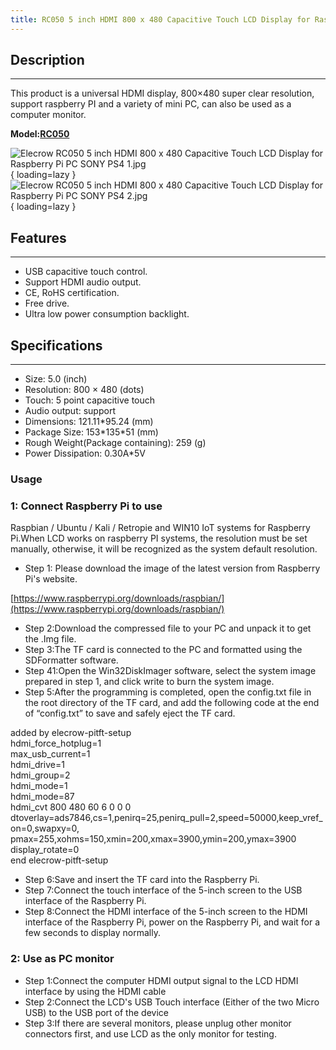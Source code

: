 ```yaml
---
title: RC050 5 inch HDMI 800 x 480 Capacitive Touch LCD Display for Raspberry Pi/ PC/ SONY PS4
---
```


## Description
-----------

This product is a universal HDMI display, 800×480 super clear resolution, support raspberry PI and a variety of mini PC, can also be used as a computer monitor.

**Model:[RC050](https://www.elecrow.com/5-inch-hdmi-800-x-480-capacitive-touch-lcd-display-for-raspberry-pi-pc-sony-ps4.html)**

![Elecrow RC050 5 inch HDMI 800 x 480 Capacitive Touch LCD Display for Raspberry Pi PC SONY PS4 1.jpg](https://wiki.elecrow.com/images/thumb/7/79/Elecrow_RC050_5_inch_HDMI_800_x_480_Capacitive_Touch_LCD_Display_for_Raspberry_Pi_PC_SONY_PS4_1.jpg/400px-Elecrow_RC050_5_inch_HDMI_800_x_480_Capacitive_Touch_LCD_Display_for_Raspberry_Pi_PC_SONY_PS4_1.jpg){ loading=lazy }
![Elecrow RC050 5 inch HDMI 800 x 480 Capacitive Touch LCD Display for Raspberry Pi PC SONY PS4 2.jpg](https://wiki.elecrow.com/images/thumb/4/4f/Elecrow_RC050_5_inch_HDMI_800_x_480_Capacitive_Touch_LCD_Display_for_Raspberry_Pi_PC_SONY_PS4_2.jpg/400px-Elecrow_RC050_5_inch_HDMI_800_x_480_Capacitive_Touch_LCD_Display_for_Raspberry_Pi_PC_SONY_PS4_2.jpg){ loading=lazy }

## Features
--------

- USB capacitive touch control.
- Support HDMI audio output.
- CE, RoHS certification.
- Free drive.
- Ultra low power consumption backlight.

## Specifications
--------------

- Size: 5.0 (inch)
- Resolution: 800 × 480 (dots)
- Touch: 5 point capacitive touch
- Audio output: support
- Dimensions: 121.11\*95.24 (mm)
- Package Size: 153\*135\*51 (mm)
- Rough Weight(Package containing): 259 (g)
- Power Dissipation: 0.30A\*5V

### **Usage**

### **1: Connect Raspberry Pi to use**

Raspbian / Ubuntu / Kali / Retropie and WIN10 IoT systems for Raspberry Pi.When LCD works on raspberry PI systems, the resolution must be set manually, otherwise, it will be recognized as the system default resolution.

- Step 1: Please download the image of the latest version from Raspberry Pi's website.

[https://www.raspberrypi.org/downloads/raspbian/](https://www.raspberrypi.org/downloads/raspbian/)

- Step 2:Download the compressed file to your PC and unpack it to get the .Img file.
- Step 3:The TF card is connected to the PC and formatted using the SDFormatter software.
- Step 41:Open the Win32DiskImager software, select the system image prepared in step 1, and click write to burn the system image.
- Step 5:After the programming is completed, open the config.txt file in the root directory of the TF card, and add the following code at the end of “config.txt” to save and safely eject the TF card.

added by elecrow-pitft-setup  
hdmi\_force\_hotplug=1  
max\_usb\_current=1  
hdmi\_drive=1  
hdmi\_group=2  
hdmi\_mode=1  
hdmi\_mode=87  
hdmi\_cvt 800 480 60 6 0 0 0  
dtoverlay=ads7846,cs=1,penirq=25,penirq\_pull=2,speed=50000,keep\_vref\_on=0,swapxy=0,
pmax=255,xohms=150,xmin=200,xmax=3900,ymin=200,ymax=3900 display\_rotate=0  
end elecrow-pitft-setup

- Step 6:Save and insert the TF card into the Raspberry Pi.
- Step 7:Connect the touch interface of the 5-inch screen to the USB interface of the Raspberry Pi.
- Step 8:Connect the HDMI interface of the 5-inch screen to the HDMI interface of the Raspberry Pi, power on the Raspberry Pi, and wait for a few seconds to display normally.

### **2: Use as PC monitor**

- Step 1:Connect the computer HDMI output signal to the LCD HDMI interface by using the HDMI cable
- Step 2:Connect the LCD's USB Touch interface (Either of the two Micro USB) to the USB port of the device
- Step 3:If there are several monitors, please unplug other monitor connectors first, and use LCD as the only monitor for testing.